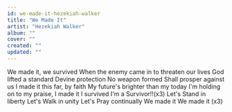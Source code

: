 ```yaml
---
id: we-made-it-hezekiah-walker
title: "We Made It"
artist: "Hezekiah Walker"
album: ""
cover: ""
created: ""
updated: ""
---
```


We made it, we survived
When the enemy came in to threaten our lives
God lifted a standard
Devine protection
No weapon formed
Shall prosper against us
I made it this far, by faith
My future's brighter than my today
I'm holding on to my praise, I made it
I survived
I'm a Survivor!!(x3)
Let's Stand in liberty
Let's Walk in unity
Let's Pray continually
We made it
We made it (x3)